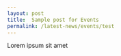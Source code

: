 ```yaml
---
layout: post
title:  Sample post for Events
permalink: /latest-news/events/test
---
```

Lorem ipsum sit amet
